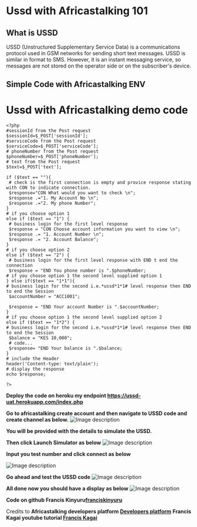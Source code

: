 # Ussd with Africastalking 101

## What is USSD
USSD (Unstructured Supplementary Service Data) is a communications protocol used in GSM networks for sending short text messages. USSD is similar in format to SMS. However, it is an instant messaging service, so messages are not stored on the operator side or on the subscriber's device.

## Simple Code with Africastalking ENV

# Ussd with Africastalking demo code 

```
<?php
#sessionId from the Post request
$sessionId=$_POST['sessionId'];
#serviceCode from the Post request
$serviceCode=$_POST['serviceCode'];
# phoneNumber from the Post request
$phoneNumber=$_POST['phoneNumber'];
# text from the Post request
$text=$_POST['text'];

if ($text == ""){
 # check is the first connection is empty and provice response stating with CON to indicate connection.
 $response="CON What would you want to check \n";
 $response .="1. My Account No \n";
 $response .="2. My phone Number";
}
# if you choose option 1
else if ($text == "1") {
 # business login for the first level response
 $response = "CON Choose account information you want to view \n";
 $response .= "1. Account Number \n";
 $response .= "2. Account Balance";
}
# if you choose option 2
else if ($text == "2") {
 # business login for the first level response with END t end the connection
 $response = "END You phone number is ".$phoneNumber;
# if you choose option 1 the second level supplied option 1
} else if($text == "1*1"){
# business login for the second i.e.*ussd*1*1# level response then END to end the Session
 $accountNumber = "ACC1001";

 $response = "END Your account Number is ".$accountNumber;
}
# if you choose option 1 the second level supplied option 2
else if ($text == "1*2") {
# business login for the second i.e.*ussd*1*1# level response then END to end the Session
 $balance = "KES 10,000";
 # code...
 $response= "END Your balance is ".$balance;
}
# include the Header
header('Content-type: text/plain');
# display the response
echo $response;

?>
```

**Deploy the code on heroku my endpoint <https://ussd-uat.herokuapp.com/index.php>**

**Go to africastalking create account and then navigate to USSD code and create channel as below.**
![Image description](https://dev-to-uploads.s3.amazonaws.com/uploads/articles/seu77tcj0f22y4t258t2.png)

**You will be provided with the details to simulate the USSD.**

**Then click Launch Simulator as below** 
![Image description](https://dev-to-uploads.s3.amazonaws.com/uploads/articles/8w0wfnm3mmdbsu4696h8.png)

**Input you test number and click connect as below**

 ![Image description](https://dev-to-uploads.s3.amazonaws.com/uploads/articles/w1oy23mfiju10tnnhix2.png)

**Go ahead and test the USSD code** 
![Image description](https://dev-to-uploads.s3.amazonaws.com/uploads/articles/1mdog2xkukqybyhasmrt.png)

**All done now you should have a display as below**
![Image description](https://dev-to-uploads.s3.amazonaws.com/uploads/articles/1yuk31j8hob7u5qw4jee.png)

**Code on github Francis Kinyuru[franciskinyuru](https://github.com/franciskinyuru/Ussd-with-Africastalking-101)**

Credits to 
**Africastalking developers platform [Developers platform](https://developers.africastalking.com/)**
**Francis Kagai youtube tutorial [Francis Kagai](https://youtu.be/ml0mq-n1Ly0)**
   

